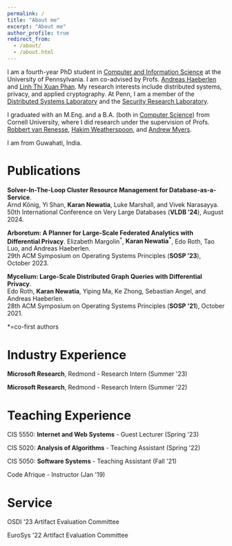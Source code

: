```yaml
---
permalink: /
title: "About me"
excerpt: "About me"
author_profile: true
redirect_from:
  - /about/
  - /about.html
---
```


I am a fourth-year PhD student in [Computer and Information Science](https://www.cis.upenn.edu/) at the University of Pennsylvania.
I am co-advised by Profs. [Andreas Haeberlen](https://haeberlen.cis.upenn.edu/) and [Linh Thi Xuan Phan](https://www.cis.upenn.edu/~linhphan/).
My research interests include distributed systems, privacy, and applied cryptography.
At Penn, I am a member of the [Distributed Systems Laboratory](https://dsl.cis.upenn.edu/) and the [Security Research Laboratory](https://splab.cis.upenn.edu/).

I graduated with an M.Eng. and a B.A. (both in [Computer Science](https://www.cs.cornell.edu/)) from Cornell University,
where I did research under the supervision of Profs. [Robbert van Renesse](https://www.cs.cornell.edu/home/rvr/), [Hakim Weatherspoon](https://www.cs.cornell.edu/~hweather/), and [Andrew Myers](https://www.cs.cornell.edu/andru/).

I am from Guwahati, India.


Publications
======
**Solver-In-The-Loop Cluster Resource Management for Database-as-a-Service**.   
Arnd König, Yi Shan, **Karan Newatia**, Luke Marshall, and Vivek Narasayya.     
50th International Conference on Very Large Databases (**VLDB ’24**), August 2024.

**Arboretum: A Planner for Large-Scale Federated Analytics with Differential Privacy**.
Elizabeth Margolin<sup>\*</sup>, **Karan Newatia<sup>\*</sup>**, Edo Roth, Tao Luo, and Andreas Haeberlen.  
29th ACM Symposium on Operating Systems Principles (**SOSP ’23**), October 2023.

**Mycelium: Large-Scale Distributed Graph Queries with Differential Privacy**.  
Edo Roth, **Karan Newatia**, Yiping Ma, Ke Zhong, Sebastian Angel, and Andreas Haeberlen.  
28th ACM Symposium on Operating Systems Principles (**SOSP '21**), October 2021.

*=co-first authors

Industry Experience
======
**Microsoft Research**, Redmond - Research Intern (Summer '23)

**Microsoft Research**, Redmond - Research Intern (Summer '22)

Teaching Experience
======
CIS 5550: **Internet and Web Systems** - Guest Lecturer (Spring '23)

CIS 5020: **Analysis of Algorithms** - Teaching Assistant (Spring '22)

CIS 5050: **Software Systems** - Teaching Assistant (Fall '21)

Code Afrique - Instructor (Jan '19)

Service
======
OSDI '23 Artifact Evaluation Committee

EuroSys '22 Artifact Evaluation Committee
